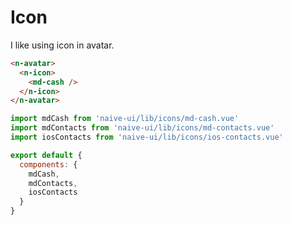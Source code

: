 # Icon
I like using icon in avatar.
```html
<n-avatar>
  <n-icon>
    <md-cash />
  </n-icon>
</n-avatar>
```
```js
import mdCash from 'naive-ui/lib/icons/md-cash.vue'
import mdContacts from 'naive-ui/lib/icons/md-contacts.vue'
import iosContacts from 'naive-ui/lib/icons/ios-contacts.vue'

export default {
  components: {
    mdCash,
    mdContacts,
    iosContacts
  }
}
```